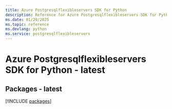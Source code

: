 ```yaml
---
title: Azure Postgresqlflexibleservers SDK for Python
description: Reference for Azure Postgresqlflexibleservers SDK for Python
ms.date: 01/29/2025
ms.topic: reference
ms.devlang: python
ms.service: postgresqlflexibleservers
---
```

# Azure Postgresqlflexibleservers SDK for Python - latest
## Packages - latest
[!INCLUDE [packages](postgresqlflexibleservers-index.md)]